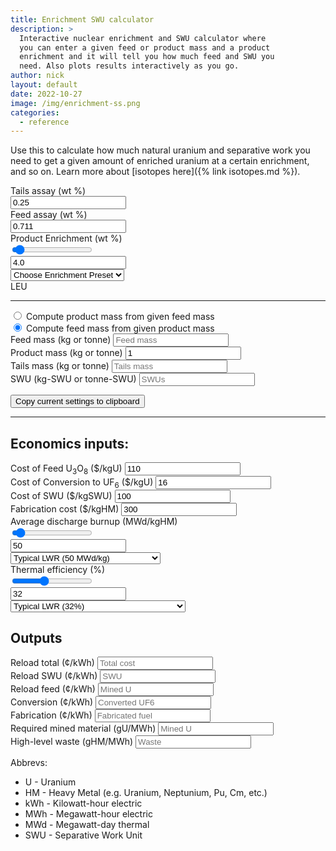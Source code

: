 ```yaml
---
title: Enrichment SWU calculator
description: >
  Interactive nuclear enrichment and SWU calculator where
  you can enter a given feed or product mass and a product
  enrichment and it will tell you how much feed and SWU you
  need. Also plots results interactively as you go.
author: nick
layout: default
date: 2022-10-27
image: /img/enrichment-ss.png
categories:
  - reference
---
```


<div class="row">
<div class="col-md-12" markdown="1">

Use this to calculate how much natural uranium and separative work you need to get
a given amount of enriched uranium at a certain enrichment, and so on. Learn more about [isotopes here]({% link isotopes.md %}).

<div class="row">
<div class="col-md-2 text-nowrap" markdown="1">
Tails assay (wt %)
</div>
<div class="col-md-1 text-nowrap" markdown="1">
<input type="text" value="0.25" placeholder="Tails" class="form-control" id="tails-assay">
</div>
<div class="col-md-2">Feed assay (wt %)</div>
<div class="col-md-1"> 
<input type="text" value="0.711" placeholder="Feed assay" class="form-control" id="feed-assay">
</div>
</div>

<div class="row">
<label for="enrich" class="form-label">Product Enrichment (wt %)</label>
<div class="col-md-4" markdown="1">
<input type="range" value="4.0" step="0.1" class="form-range" id="enrich">
</div>
<div class="col-md-2" markdown="1">
<input type="text" value="4.0" class="form-control" id="enrich-text">
</div>
<div class="col-md-4" markdown="1">
<select class="form-select" aria-label="Presets" id="enrich-select">
  <option value="" selected>Choose Enrichment Preset</option>
  <option value="0.711">Natural Uranium (0.711%)</option>
  <option value="4.0">LEU (4%)</option>
  <option value="20.0">HALEU (20%)</option>
  <option value="90.0">Weapons-grade (90%)</option>
</select>
</div>
<div class="col-md-2" markdown="1" id="enrich-label">
LEU
</div>
</div>
<hr/>
<div class="form-check">
  <input class="form-check-input" type="radio" name="mode" value="0" id="productConstant">
  <label class="form-check-label" for="productConstant">
    Compute product mass from given feed mass
  </label>
</div>
<div class="form-check">
  <input class="form-check-input" type="radio" name="mode" value="1" id="inputConstant" checked>
  <label class="form-check-label" for="inputConstant">
    Compute feed mass from given product mass
  </label>
</div>

<div class="row">
<div class="col-md-3">
<label for="feed-mass" class="form-label">Feed mass (kg or tonne)</label>
<input type="text" value="" placeholder="Feed mass" class="form-control" id="feed-mass">
</div>
<div class="col-md-3">
<label for="product-mass" class="form-label">Product mass (kg or tonne)</label>
<input type="text" value="1" placeholder="Product mass" class="form-control" id="product-mass">
</div>
<div class="col-md-3">
<label for="tails-mass" class="form-label">Tails mass (kg or tonne)</label>
<input type="text" value="" placeholder="Tails mass" class="form-control" id="tails-mass" readonly>
</div>
<div class="col-md-3">
<label for="swu-mass" class="form-label">SWU (kg-SWU or tonne-SWU)</label>
<input type="text" value="" placeholder="SWUs" class="form-control" id="swu-mass" readonly>
</div>
</div>

<div class="row">
<div class="col-12" id='plot'> </div>
</div>

<div class="row">
<div class="col-12">
<p class="text-center">
<button id="save" class="btn btn-primary">
<i class="fa fa-clipboard fa-lg"></i> Copy current settings to clipboard</button></p>
 </div>
</div>

<hr/>
<h2>Economics inputs:</h2>
<div class="row">
<div class="col-md-3">
<label for="feed-cost" class="form-label">Cost of Feed U<sub>3</sub>O<sub>8</sub> ($/kgU)</label>
<input type="text" value="110" placeholder="Feed cost" class="form-control" id="feed-cost">
</div>
<div class="col-md-3">
<label for="conversion-cost" class="form-label">Cost of Conversion to UF<sub>6</sub> ($/kgU)</label>
<input type="text" value="16" placeholder="Conversion cost" class="form-control" id="conversion-cost">
</div>
<div class="col-md-3">
<label for="swu-cost" class="form-label">Cost of SWU ($/kgSWU)</label>
<input type="text" value="100" placeholder="SWU cost" class="form-control" id="swu-cost">
</div>
<div class="col-md-3">
<label for="fab-cost" class="form-label">Fabrication cost ($/kgHM)</label>
<input type="text" value="300" placeholder="Fabrication cost" class="form-control" id="fab-cost">
</div>
</div>

<div class="row">
<label for="burnup" class="form-label">Average discharge burnup (MWd/kgHM)</label>
<div class="col-md-4">
<input type="range" value="50" step="1" min="1" max="938" class="form-range" id="burnup">
</div>
<div class="col-md-2" markdown="1">
<input type="text" value="50" class="form-control" id="burnup-text">
</div>
<div class="col-md-4" markdown="1">
<select class="form-select" aria-label="Presets" id="burnup-select">
  <option value="">Choose burnup preset</option>
  <option value="7">CANDU (7 MWd/kg)</option>
  <option value="50" selected>Typical LWR (50 MWd/kg)</option>
  <option value="200">Deep burn open cycle (200 MWd/kg)</option>
  <option value="800">Multi-recycle breeder (800 MWd/kg)</option>
</select>
</div>
</div>

<div class="row">
<label for="eff" class="form-label">Thermal efficiency (%)</label>
<div class="col-md-4">
<input type="range" value="32" step="1" min="1" max="80" class="form-range" id="eff">
</div>
<div class="col-md-2" markdown="1">
<input type="text" value="32" class="form-control" id="eff-text">
</div>
<div class="col-md-4" markdown="1">
<select class="form-select" aria-label="Presets" id="eff-select">
  <option value="">Choose efficiency preset</option>
  <option value="6">Thermionic (6%)</option>
  <option value="32" selected>Typical LWR (32%)</option>
  <option value="39" >Sodium-cooled reactor (39%)</option>
  <option value="43">High-temperature gas-cooled reactor (43%)</option>
</select>
</div>
</div>

<!--
  total power maybe useful later for total costs/initial core size/financing

<div class="row">
<label for="eff" class="form-label">Total Electric Power (MWe)</label>
<div class="col-md-4">
<input type="range" value="1110" step="1" min="0" max="3000" class="form-range" id="power">
</div>
<div class="col-md-2" markdown="1">
<input type="text" value="1110" class="form-control" id="power-text">
</div>
<div class="col-md-4" markdown="1">
<select class="form-select" aria-label="Presets" id="power-select">
  <option value="">Choose power preset</option>
  <option value="1">1 MWe microreactor (PM-1)</option>
  <option value="10" >10 MWe small reactor (MH-1A)</option>
  <option value="50" >50 MWe small reactor (NuScale)</option>
  <option value="300" selected>300 MWe medium reactor (BWRX-300)</option>
  <option value="769" >769 MWe large reactor (Palisades 1)</option>
  <option value="1141">1141 MWe large reactor (Fermi 2)</option>
  <option value="1600">1600 MWe large reactor (Olkiluoto 3)</option>
</select>
</div>
</div>
-->
<h2>Outputs</h2>
<div class="row">
<div class="col-md-2">
<label for="reload-total-cost" class="form-label">Reload total (¢/kWh)</label>
<input type="text" value="" placeholder="Total cost" class="form-control" id="reload-total-cost" readonly>
</div>
<div class="col-md-2">
<label for="reload-swu-cost" class="form-label">Reload SWU (¢/kWh)</label>
<input type="text" value="" placeholder="SWU" class="form-control" id="reload-swu-cost" readonly>
</div>
<div class="col-md-2">
<label for="reload-feed-cost" class="form-label">Reload feed (¢/kWh)</label>
<input type="text" value="" placeholder="Mined U" class="form-control" id="reload-feed-cost" readonly>
</div>
<div class="col-md-2">
<label for="reload-conv-cost" class="form-label">Conversion (¢/kWh)</label>
<input type="text" value="" placeholder="Converted UF6" class="form-control" id="reload-conv-cost" readonly>
</div>
<div class="col-md-2">
<label for="reload-fab-cost" class="form-label">Fabrication (¢/kWh)</label>
<input type="text" value="" placeholder="Fabricated fuel" class="form-control" id="reload-fab-cost" readonly>
</div>
</div>

<div class="row">
<div class="col-md-3">
<label for="reload-feed-mass" class="form-label">Required mined material (gU/MWh)</label>
<input type="text" value="" title="How much uranium you have to mine per kWh generated" placeholder="Mined U" class="form-control" id="reload-feed-mass" readonly>
</div>
<div class="col-md-3">
<label for="waste-per-kwh" class="form-label">High-level waste (gHM/MWh)</label>
<input type="text" value="" placeholder="Waste" class="form-control" id="waste-per-kwh" readonly>
</div>
</div>

Abbrevs:

<ul>
  <li>U - Uranium</li>
  <li>HM - Heavy Metal (e.g. Uranium, Neptunium, Pu, Cm, etc.)</li>
  <li>kWh - Kilowatt-hour electric</li>
  <li>MWh - Megawatt-hour electric</li>
  <li>MWd - Megawatt-day thermal</li>
  <li>SWU - Separative Work Unit</li>
</ul>

<script src='https://cdn.plot.ly/plotly-2.16.1.min.js'></script>

<script>


let range=document.getElementById("enrich");
let number=document.getElementById('enrich-text')
let select=document.getElementById('enrich-select')
let tails_assay=document.getElementById('tails-assay')
let feed_assay=document.getElementById('feed-assay')
let feed_mass=document.getElementById('feed-mass')
let product_mass=document.getElementById('product-mass')
let tails_mass=document.getElementById('tails-mass')
let swu=document.getElementById('swu-mass')
let mode=document.getElementById('mode')
let prod_const=document.getElementById('productConstant')
let save=document.getElementById('save')
let burange=document.getElementById("burnup");
let bunumber=document.getElementById('burnup-text')
let buselect=document.getElementById('burnup-select')
let effrange=document.getElementById("eff");
let effnumber=document.getElementById('eff-text')
let effselect=document.getElementById('eff-select')
let powerrange=document.getElementById("power");
let powernumber=document.getElementById('power-text')
let powerselect=document.getElementById('power-select')
let feedcost=document.getElementById('feed-cost')
let swucost=document.getElementById('swu-cost')
let fabcost=document.getElementById('fab-cost')
let convcost=document.getElementById('conversion-cost')
let reload_total_cost=document.getElementById('reload-total-cost')
let reload_swu_cost=document.getElementById('reload-swu-cost')
let reload_feed_cost=document.getElementById('reload-feed-cost')
let reload_fab_cost=document.getElementById('reload-fab-cost')
let reload_conv_cost=document.getElementById('reload-conv-cost')
let reload_waste=document.getElementById('waste-per-kwh')
let reload_feed_mass=document.getElementById('reload-feed-mass')

tails_assay.addEventListener("input",(e)=>{
  computeFeed();
})
feed_assay.addEventListener("input",(e)=>{
  computeFeed();
})
product_mass.addEventListener("input",(e)=>{
  computeFeed();
})
feed_mass.addEventListener("input",(e)=>{
  computeFeed();
})
range.addEventListener("input",(e)=>{
    let val = parseFloat(e.target.value);
    if (val<parseFloat(feed_assay.value)) {
        return
    }
  number.value=val;
  select.value=""
  setRange(val);
  computeFeed();
})
number.addEventListener("input",(e)=>{
  range.value=e.target.value;
  select.value=""
  setRange(e.target.value);
  computeFeed();
})
select.addEventListener("change",(e)=>{
    if (!e.target.value) {
        return;
    }
    number.value=e.target.value;
    range.value=e.target.value;
    setRange(e.target.value);
    computeFeed();
})

save.addEventListener("click", (e) => {
  copySettingsToClipboard();
})


// burnup
burange.addEventListener("input",(e)=>{
    let val = parseFloat(e.target.value);
  bunumber.value=val;
  buselect.value=""
  computeCost();
})
bunumber.addEventListener("input",(e)=>{
  burange.value=e.target.value;
  buselect.value=""
  computeCost();
})
buselect.addEventListener("change",(e)=>{
    if (!e.target.value) {
        return;
    }
    bunumber.value=e.target.value;
    burange.value=e.target.value;
    computeCost();
})

// efficiency
effrange.addEventListener("input",(e)=>{
  let val = parseFloat(e.target.value);
  effnumber.value=val;
  effselect.value=""
  computeCost();
})
effnumber.addEventListener("input",(e)=>{
  effrange.value=e.target.value;
  effselect.value=""
  computeCost();
})
effselect.addEventListener("change",(e)=>{
    if (!e.target.value) {
        return;
    }
    effnumber.value=e.target.value;
    effrange.value=e.target.value;
    computeCost();
})

/*
// power
powerrange.addEventListener("input",(e)=>{
    let val = parseFloat(e.target.value);
  powernumber.value=val;
  powerselect.value=""
})
powernumber.addEventListener("input",(e)=>{
  powerrange.value=e.target.value;
  powerselect.value=""
})
powerselect.addEventListener("change",(e)=>{
    if (!e.target.value) {
        return;
    }
    powernumber.value=e.target.value;
    powerrange.value=e.target.value;
})
*/

function setRange(val) {
    let label=document.getElementById("enrich-label");
    if (val>=0.0 && val<0.7) {
        label.innerHTML="Depleted";
    }
    else if (val==0.7) {
        label.innerHTML="Natural";
    }
    else if (val>0.7 && val<=5) {
        label.innerHTML="LEU";
    }
    else if (val>5 && val<=20.0) {
        label.innerHTML="HALEU";
    }
    else if (val>20.0 && val<=99.0) {
        label.innerHTML="HEU";
    }
    else if (val>99.0 && val<=100.0) {
        label.innerHTML="😲";
    }
    else {
        label.innerHTML="Impossible";
    }
}


function computeFeed() {
    // Compute feed and SWU given desired product and enrichment
    // compute MF/MP = feed factor
    let mode = document.querySelector('input[name="mode"]:checked').value
    let feed_factor= get_feed_factor();
    if (mode=="1") {
        feed_mass.value = (feed_factor * product_mass.value).toFixed(3);
    }
    else {
        product_mass.value = (feed_mass.value/feed_factor).toFixed(3);
    }
    let swu_factor=get_swu_factor(feed_factor)
    swu.value = (swu_factor * product_mass.value).toFixed(3);
    tails_mass.value = (feed_mass.value - product_mass.value).toFixed(3);

    // update plot data
    let u238 = {
        x: ['Feed', 'Product', 'Tails'],
        y: [feed_mass.value*(1-feed_assay.value/100.0), 
            product_mass.value*(1-number.value/100.0), 
            tails_mass.value*(1-tails_assay.value/100.0)
        ],
        name: 'U238',
        type: 'bar'
    };
    let u235 = {
        x: ['Feed', 'Product', 'Tails'],
        y: [feed_mass.value*(feed_assay.value/100.0), 
            product_mass.value*(number.value/100.0), 
            tails_mass.value*(tails_assay.value/100.0)
        ],
        name: 'U235',
        type: 'bar'
    };

    var data=[u238, u235];
    Plotly.react('plot', data, layout);
    computeCost();
}



function computeCost() {
    // we want to know $SWU/kWh, $Feed/kWh, $Fab/kWh and total cost for plotting
    // so we need SWU = SWUfactor*product * swu cost
    // product = how much fuel is needed to make a kWh
    // kg = 1 kWe * 1 hour * 1/eff [MWt/MWe] * 1/24 [day/hour] * 1/burnup [kg/(MWt*day)] * 1000 kW/MW)
    let feed_factor = get_feed_factor();
    let swu_factor = get_swu_factor(feed_factor)

    let prod_kg_per_kwe = 100.0/(effnumber.value * 24.0 * burnup.value * 1000.0);
    let swu_per_kwe = prod_kg_per_kwe * swu_factor;
    let feed_per_kwe = prod_kg_per_kwe * feed_factor;

    // convert to cents
    let swu_cost_per_kwe = swu_per_kwe * swucost.value*100;
    let feed_cost_per_kwe = feed_per_kwe * feedcost.value*100
    let fab_cost_per_kwe = prod_kg_per_kwe*fabcost.value*100
    let conv_cost_per_kwe = feed_per_kwe*convcost.value*100

    let tcost = swu_cost_per_kwe + feed_cost_per_kwe + conv_cost_per_kwe + fab_cost_per_kwe;
    reload_total_cost.value = tcost.toFixed(3);
    reload_swu_cost.value = swu_cost_per_kwe.toFixed(3);
    reload_feed_cost.value = feed_cost_per_kwe.toFixed(3);
    reload_fab_cost.value = fab_cost_per_kwe.toFixed(3);
    reload_conv_cost.value = conv_cost_per_kwe.toFixed(3);
    reload_waste.value = (prod_kg_per_kwe*1000000).toFixed(3);
    reload_feed_mass.value = (feed_per_kwe*1000000).toFixed(3);
}

function vx(x) {
    // value function: gotta convert percentages to fraction
    let xn = Number(x/100.0);
    return (1.0-2*xn) * Math.log((1.0-xn)/xn);
}

function get_feed_factor(){ 
  // feed factor = F/P
  return (number.value - tails_assay.value)/(feed_assay.value-tails_assay.value);

}

function get_swu_factor(feed_factor) {
  // swufactor= SWU/MP
  let vxt = vx(tails_assay.value)
  return (vx(number.value) - vxt) -  feed_factor*(vx(feed_assay.value)-vxt);
}


function setInputVals() {
  // These can all be passed in as query params
  const input = new URLSearchParams(window.location.search);
  tails_assay.value = input.get("tails-assay") || 0.25;
  feed_assay.value = input.get("feed-assay") || 0.711;
  number.value = input.get("enrich") || 4.0;
  range.value = number.value;
  setRange(number.value);
  feed_mass.value = input.get("feed-mass") || 0;
  product_mass.value = input.get("product-mass") || 1;
  feed_mass.value = input.get("feed-mass") || 1;
  if (input.get("mode") == "0") {
      // check a checkbox
      prod_const.checked=true
  };
}

function copySettingsToClipboard() {
  let params = new URLSearchParams([
    ["tails-assay", tails_assay.value], 
    ["feed-assay", feed_assay.value],
    ["enrich", number.value],
    ["feed-mass", feed_mass.value],
    ["product-mass", product_mass.value],
    ["mode", prod_const.checked ? "0" : "1"],
  ]);

  let text = new URL(`${location.protocol + '//' + location.host + location.pathname}?${params}`);
  navigator.clipboard.writeText(text);
}

var trace1 = {
  x: ['Feed', 'Product', 'Tails'],
  y: [20, 14, 23],
  name: 'U238',
  type: 'bar'
};

var trace2 = {
  x: ['Feed', 'Product', 'Tails'],
  y: [12, 18, 29],
  name: 'U235',
  type: 'bar'
};

var data = [trace1, trace2];

var layout = {barmode: 'stack', yaxis: {
    type: 'log', autorange: true, 
}, 
autosize: true,
  margin: {
      t: 0
    },
};

Plotly.newPlot('plot', data, layout);

window.onresize = function() {
    Plotly.relayout('plot', {})
}

// compute initial values
setInputVals();
computeFeed();


</script>

</div>
</div>
